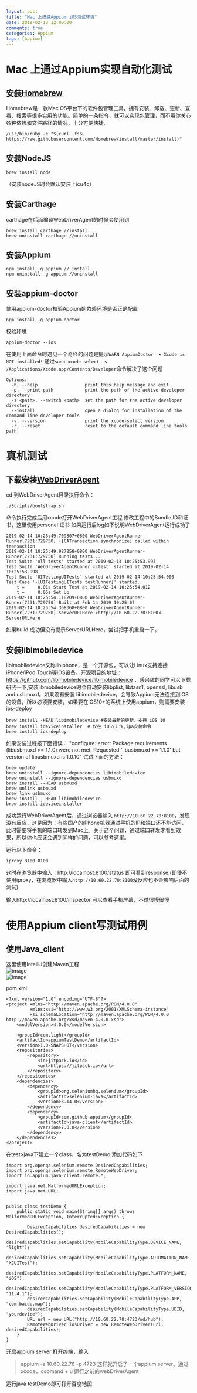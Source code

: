 ```yaml
---
layout: post
title: "Mac 上搭建Appium iOS测试环境"
date: 2019-02-13 12:00:00
comments: true
catagories: Appium
tags: [Appium]
---
```



# Mac 上通过Appium实现自动化测试

## [安装Homebrew](https://brew.sh)

Homebrew是一款Mac OS平台下的软件包管理工具，拥有安装、卸载、更新、查看、搜索等很多实用的功能。简单的一条指令，就可以实现包管理，而不用你关心各种依赖和文件路径的情况，十分方便快捷.

```
/usr/bin/ruby -e "$(curl -fsSL https://raw.githubusercontent.com/Homebrew/install/master/install)"
```

<!--more-->

## 安装NodeJS

  ```
  brew install node
  ```
（安装nodeJS时会默认安装上icu4c）

## 安装Carthage
carthage在后面编译WebDriverAgent的时候会使用到
```
brew install carthage //install
brew uninstall carthage //uninstall
```

## 安装Appium
```
npm install -g appium // install
npm uninstall -g appium //uninstall
```


## 安装appium-doctor
使用appium-doctor校验Appium的依赖环境是否正确配置
```
npm install -g appium-doctor
```
校验环境
```
appium-doctor --ios
```
在使用上面命令时遇见一个奇怪的问题是提示`WARN AppiumDoctor  ✖ Xcode is NOT installed!`
通过`sudo xcode-select -s /Applications/Xcode.app/Contents/Developer`命令解决了这个问题
```
Options:
  -h, --help                  print this help message and exit
  -p, --print-path            print the path of the active developer directory
  -s <path>, --switch <path>  set the path for the active developer directory
  --install                   open a dialog for installation of the command line developer tools
  -v, --version               print the xcode-select version
  -r, --reset                 reset to the default command line tools path
```
# 真机测试
## 下载安装[WebDriverAgent](https://github.com/facebook/WebDriverAgent/)

cd 到WebDriverAgent目录执行命令：
```
./Scripts/bootstrap.sh
```
命令执行完成后用xcode打开WebDriverAgent工程
修改工程中的Bundle ID和证书，这里使用personal 证书
如果运行后log如下说明WebDriverAgent运行成功了
```
2019-02-14 10:25:49.709807+0800 WebDriverAgentRunner-Runner[7231:729750] +[CATransaction synchronize] called within transaction
2019-02-14 10:25:49.927258+0800 WebDriverAgentRunner-Runner[7231:729750] Running tests...
Test Suite 'All tests' started at 2019-02-14 10:25:53.993
Test Suite 'WebDriverAgentRunner.xctest' started at 2019-02-14 10:25:53.998
Test Suite 'UITestingUITests' started at 2019-02-14 10:25:54.000
Test Case '-[UITestingUITests testRunner]' started.
    t =     0.01s Start Test at 2019-02-14 10:25:54.012
    t =     0.05s Set Up
2019-02-14 10:25:54.118209+0800 WebDriverAgentRunner-Runner[7231:729750] Built at Feb 14 2019 10:25:07
2019-02-14 10:25:54.368368+0800 WebDriverAgentRunner-Runner[7231:729750] ServerURLHere->http://10.60.22.70:8100<-ServerURLHere
```
如果build 成功但没有提示ServerURLHere，尝试把手机重启一下。

## 安装libimobiledevice
libimobiledevice又称libiphone，是一个开源包，可以让Linux支持连接iPhone/iPod Touch等iOS设备。开源项目的地址：https://github.com/libimobiledevice/libimobiledevice ，感兴趣的同学可以下载研究一下,安装libmobiledevice时会自动安装libplist, libtasn1, openssl, libusb and usbmuxd。如果没有安装 libimobiledevice，会导致Appium无法连接到iOS的设备，所以必须要安装，如果要在iOS10+的系统上使用appium，则需要安装ios-deploy
```
brew install -HEAD libimobiledevice #安装最新的更新，支持 iOS 10
brew install ideviceinstaller  # 仅在 iOS9工作,ipa安装命令
brew install ios-deploy
```
如果安装过程报下面错误：
"configure: error: Package requirements (libusbmuxd >= 1.1.0) were not met:
Requested 'libusbmuxd >= 1.1.0' but version of libusbmuxd is 1.0.10"
试试下面的方法：
```
brew update
brew uninstall --ignore-dependencies libimobiledevice
brew uninstall --ignore-dependencies usbmuxd
brew install --HEAD usbmuxd
brew unlink usbmuxd
brew link usbmuxd
brew install --HEAD libimobiledevice
brew install ideviceinstaller

```
成功运行WebDriverAgent后，通过浏览器输入 `http://10.60.22.70:8100`，发现没有反应，这是因为：有些国产的iPhone机器通过手机的IP和端口还不能访问，此时需要将手机的端口转发到Mac上。关于这个问题，通过端口转发才看到效果，所以你也应该会遇到同样的问题，[可以参考这里](https://github.com/facebook/WebDriverAgent/wiki/USB-support)。

运行以下命令：
```
iproxy 8100 8100
```
这时在浏览器中输入：http://localhost:8100/status 即可看到response.(即使不使用iproxy，在浏览器中输入`http://10.60.22.70:8100`没反应也不会影响后面的测试)

输入http://localhost:8100/inspector 可以查看手机屏幕，不过很慢很慢



# 使用Appium client写测试用例

## 使用Java_client
这里使用IntelliJ创建Maven工程   
![image](/res/images/article/AppiumiOS/Snip20190227_1.png)   
![image](/res/images/article/AppiumiOS/Snip20190227_2.png)

pom.xml
```
<?xml version="1.0" encoding="UTF-8"?>
<project xmlns="http://maven.apache.org/POM/4.0.0"
         xmlns:xsi="http://www.w3.org/2001/XMLSchema-instance"
         xsi:schemaLocation="http://maven.apache.org/POM/4.0.0 http://maven.apache.org/xsd/maven-4.0.0.xsd">
    <modelVersion>4.0.0</modelVersion>

    <groupId>com.light</groupId>
    <artifactId>appiumTestDemo</artifactId>
    <version>1.0-SNAPSHOT</version>
    <repositories>
        <repository>
            <id>jitpack.io</id>
            <url>https://jitpack.io</url>
        </repository>
    </repositories>
    <dependencies>
        <dependency>
            <groupId>org.seleniumhq.selenium</groupId>
            <artifactId>selenium-java</artifactId>
            <version>3.14.0</version>
        </dependency>
        <dependency>
            <groupId>com.github.appium</groupId>
            <artifactId>java-client</artifactId>
            <version>7.0.0</version>
        </dependency>
    </dependencies>
</project>
```
在test>java下建立一个class，名为testDemo
添加代码如下
```
import org.openqa.selenium.remote.DesiredCapabilities;
import org.openqa.selenium.remote.RemoteWebDriver;
import io.appium.java_client.remote.*;

import java.net.MalformedURLException;
import java.net.URL;


public class testDemo {
    public static void main(String[] args) throws MalformedURLException, InterruptedException {

        DesiredCapabilities desiredCapabilities = new DesiredCapabilities();
        desiredCapabilities.setCapability(MobileCapabilityType.DEVICE_NAME, "light");
        desiredCapabilities.setCapability(MobileCapabilityType.AUTOMATION_NAME, "XCUITest");
        desiredCapabilities.setCapability(MobileCapabilityType.PLATFORM_NAME, "iOS");
        desiredCapabilities.setCapability(MobileCapabilityType.PLATFORM_VERSION, "11.4.1");
        desiredCapabilities.setCapability(MobileCapabilityType.APP, "com.baidu.map");
        desiredCapabilities.setCapability(MobileCapabilityType.UDID, "yourdevice");
        URL url = new URL("http://10.60.22.78:4723/wd/hub");
        RemoteWebDriver iosDriver = new RemoteWebDriver(url, desiredCapabilities);
    }
}
```
开启appium server
打开终端，输入
>appium -a 10.60.22.78 -p 4723
这样就开启了一个appium server，通过xcode，coomand + u 运行之前的webDriverAgent

运行java testDemo即可打开百度地图.